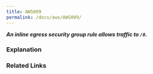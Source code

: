 ```yaml
---
title: AWS009
permalink: /docs/aws/AWS009/
---
```


***An inline egress security group rule allows traffic to `/0`.***

### Explanation






### Related Links


